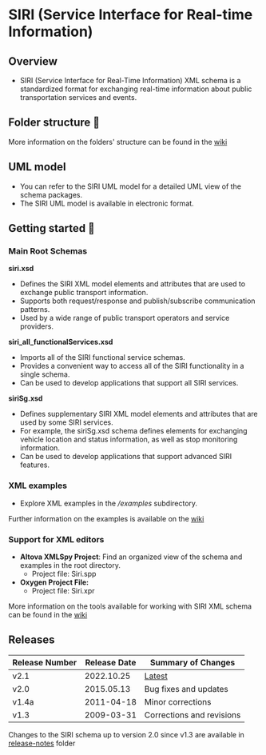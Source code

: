 # SIRI (Service Interface for Real-time Information)
## Overview

- SIRI (Service Interface for Real-Time Information) XML schema is a standardized format for exchanging real-time information about public transportation services and events.

## Folder structure 📁

More information on the folders' structure can be found in the [wiki](https://github.com/ITxPT/SIRI/wiki/Structure-%26-Compatibility/#folders)

## UML model 

- You can refer to the SIRI UML model for a detailed UML view of the schema packages.
- The SIRI UML model is available in electronic format.

## Getting started 🚀
### Main Root Schemas

**siri.xsd**

- Defines the SIRI XML model elements and attributes that are used to exchange public transport information.
- Supports both request/response and publish/subscribe communication patterns.
- Used by a wide range of public transport operators and service providers.

**siri_all_functionalServices.xsd**

- Imports all of the SIRI functional service schemas.
- Provides a convenient way to access all of the SIRI functionality in a single schema.
- Can be used to develop applications that support all SIRI services.

**siriSg.xsd**

- Defines supplementary SIRI XML model elements and attributes that are used by some SIRI services.
- For example, the siriSg.xsd schema defines elements for exchanging vehicle location and status information, as well as stop monitoring information.
- Can be used to develop applications that support advanced SIRI features.

### XML examples

- Explore XML examples in the */examples* subdirectory.

Further information on the examples is available on the [wiki](https://github.com/ITxPT/SIRI/wiki/Using-SIRI#how-to-use-example-files)

### Support for XML editors 

- **Altova XMLSpy Project**: Find an organized view of the schema and examples in the root directory.
  - Project file: Siri.spp
- **Oxygen Project File:**
  - Project file: Siri.xpr

More information on the tools available for working with SIRI XML schema can be found in the [wiki](https://github.com/ITxPT/SIRI/wiki/Software-&-tools)

## Releases

| Release Number | Release Date | Summary of Changes         |
|----------------|--------------|----------------------------|
| v2.1           | 2022.10.25   | [Latest](https://github.com/SIRI-CEN/SIRI/releases/tag/v2.1) |
| v2.0           | 2015.05.13   | Bug fixes and updates      |
| v1.4a          | 2011-04-18   | Minor corrections          |
| v1.3           | 2009-03-31   | Corrections and revisions  |

Changes to the SIRI schema up to version 2.0 since v1.3 are available in [release-notes](release-notes) folder
